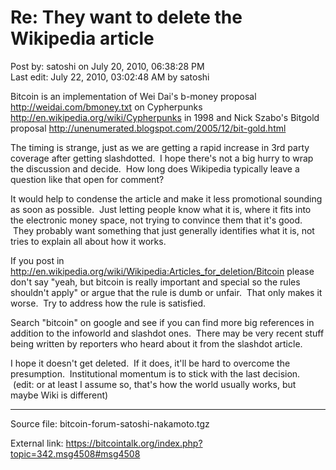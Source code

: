 # Re: They want to delete the Wikipedia article

Post by: satoshi on July 20, 2010, 06:38:28 PM<br>
Last edit: July 22, 2010, 03:02:48 AM by satoshi

Bitcoin is an implementation of Wei Dai's b-money proposal http://weidai.com/bmoney.txt on Cypherpunks http://en.wikipedia.org/wiki/Cypherpunks in 1998 and Nick Szabo's Bitgold proposal http://unenumerated.blogspot.com/2005/12/bit-gold.html

The timing is strange, just as we are getting a rapid increase in 3rd party coverage after getting slashdotted. &nbsp;I hope there's not a big hurry to wrap the discussion and decide. &nbsp;How long does Wikipedia typically leave a question like that open for comment?

It would help to condense the article and make it less promotional sounding as soon as possible. &nbsp;Just letting people know what it is, where it fits into the electronic money space, not trying to convince them that it's good. &nbsp;They probably want something that just generally identifies what it is, not tries to explain all about how it works.

If you post in http://en.wikipedia.org/wiki/Wikipedia:Articles_for_deletion/Bitcoin please don't say "yeah, but bitcoin is really important and special so the rules shouldn't apply" or argue that the rule is dumb or unfair. &nbsp;That only makes it worse. &nbsp;Try to address how the rule is satisfied.

Search "bitcoin" on google and see if you can find more big references in addition to the infoworld and slashdot ones. &nbsp;There may be very recent stuff being written by reporters who heard about it from the slashdot article.

I hope it doesn't get deleted. &nbsp;If it does, it'll be hard to overcome the presumption. &nbsp;Institutional momentum is to stick with the last decision. &nbsp;(edit: or at least I assume so, that's how the world usually works, but maybe Wiki is different)

---

Source file: bitcoin-forum-satoshi-nakamoto.tgz

External link: https://bitcointalk.org/index.php?topic=342.msg4508#msg4508
